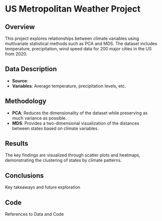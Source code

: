 
# US Metropolitan Weather Project

## Overview
This project explores relationships between climate variables using multivariate statistical methods such as PCA and MDS. The dataset includes temperature, precipitation, wind speed data for 200 major cities in the US from 2020.

## Data Description
- **Source**:
- **Variables**: Average temperature, precipitation levels, etc.

## Methodology
- **PCA**: Reduces the dimensionality of the dataset while preserving as much variance as possible.
- **MDS**: Provides a two-dimensional visualization of the distances between states based on climate variables.

## Results
The key findings are visualized through scatter plots and heatmaps, demonstrating the clustering of states by climate patterns.

## Conclusions
Key takeaways and future exploration

## Code
References to Data and Code






